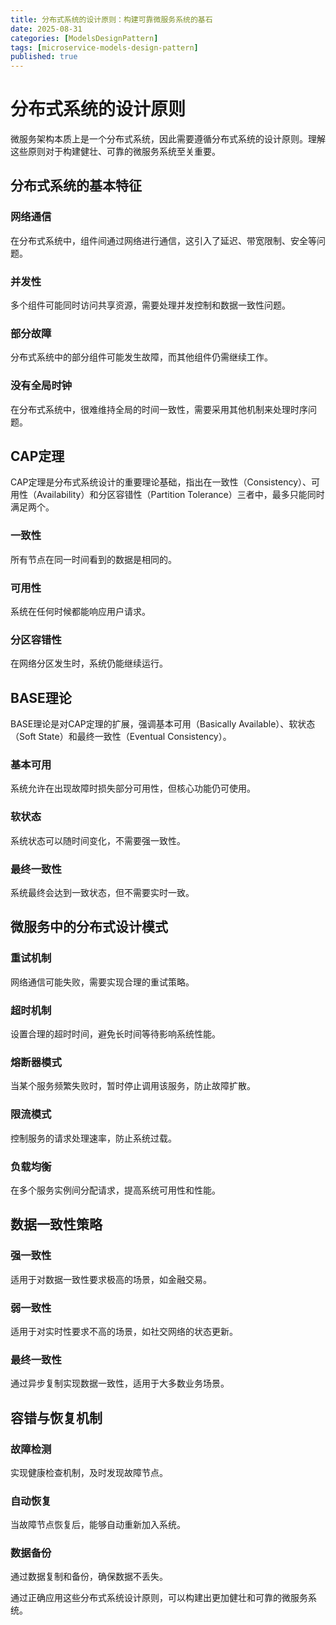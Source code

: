 ```yaml
---
title: 分布式系统的设计原则：构建可靠微服务系统的基石
date: 2025-08-31
categories: [ModelsDesignPattern]
tags: [microservice-models-design-pattern]
published: true
---
```


# 分布式系统的设计原则

微服务架构本质上是一个分布式系统，因此需要遵循分布式系统的设计原则。理解这些原则对于构建健壮、可靠的微服务系统至关重要。

## 分布式系统的基本特征

### 网络通信
在分布式系统中，组件间通过网络进行通信，这引入了延迟、带宽限制、安全等问题。

### 并发性
多个组件可能同时访问共享资源，需要处理并发控制和数据一致性问题。

### 部分故障
分布式系统中的部分组件可能发生故障，而其他组件仍需继续工作。

### 没有全局时钟
在分布式系统中，很难维持全局的时间一致性，需要采用其他机制来处理时序问题。

## CAP定理

CAP定理是分布式系统设计的重要理论基础，指出在一致性（Consistency）、可用性（Availability）和分区容错性（Partition Tolerance）三者中，最多只能同时满足两个。

### 一致性
所有节点在同一时间看到的数据是相同的。

### 可用性
系统在任何时候都能响应用户请求。

### 分区容错性
在网络分区发生时，系统仍能继续运行。

## BASE理论

BASE理论是对CAP定理的扩展，强调基本可用（Basically Available）、软状态（Soft State）和最终一致性（Eventual Consistency）。

### 基本可用
系统允许在出现故障时损失部分可用性，但核心功能仍可使用。

### 软状态
系统状态可以随时间变化，不需要强一致性。

### 最终一致性
系统最终会达到一致状态，但不需要实时一致。

## 微服务中的分布式设计模式

### 重试机制
网络通信可能失败，需要实现合理的重试策略。

### 超时机制
设置合理的超时时间，避免长时间等待影响系统性能。

### 熔断器模式
当某个服务频繁失败时，暂时停止调用该服务，防止故障扩散。

### 限流模式
控制服务的请求处理速率，防止系统过载。

### 负载均衡
在多个服务实例间分配请求，提高系统可用性和性能。

## 数据一致性策略

### 强一致性
适用于对数据一致性要求极高的场景，如金融交易。

### 弱一致性
适用于对实时性要求不高的场景，如社交网络的状态更新。

### 最终一致性
通过异步复制实现数据一致性，适用于大多数业务场景。

## 容错与恢复机制

### 故障检测
实现健康检查机制，及时发现故障节点。

### 自动恢复
当故障节点恢复后，能够自动重新加入系统。

### 数据备份
通过数据复制和备份，确保数据不丢失。

通过正确应用这些分布式系统设计原则，可以构建出更加健壮和可靠的微服务系统。